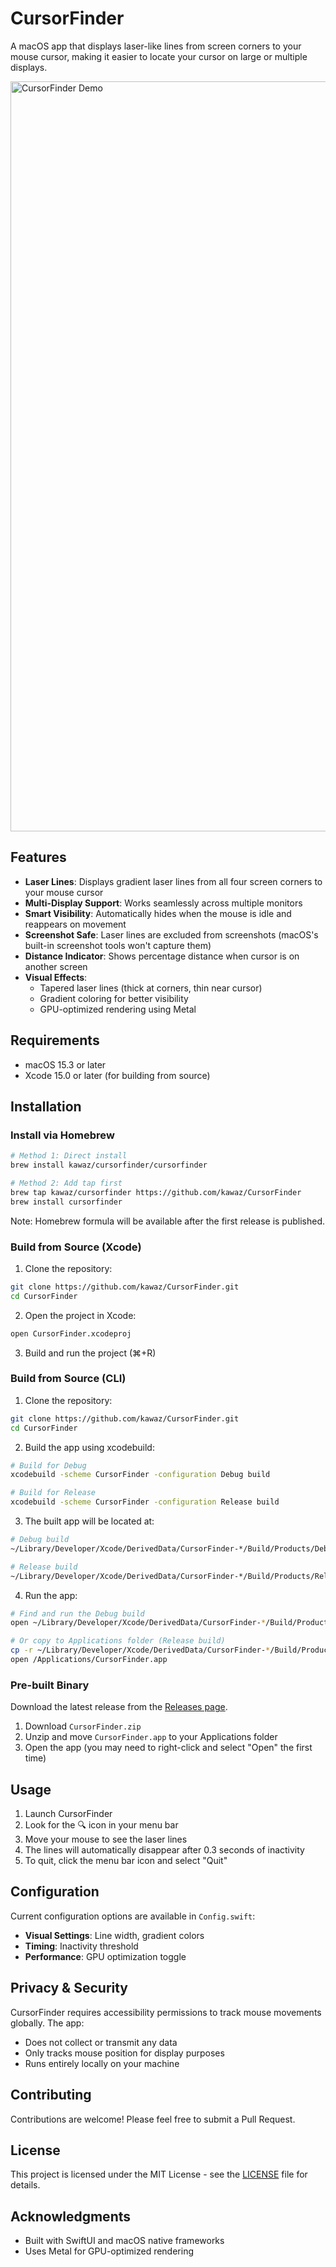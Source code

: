 # CursorFinder

A macOS app that displays laser-like lines from screen corners to your mouse cursor, making it easier to locate your cursor on large or multiple displays.

<img width="1200" alt="CursorFinder Demo" src="https://github.com/kawaz/CursorFinder/assets/326750/demo-placeholder.png">

## Features

- **Laser Lines**: Displays gradient laser lines from all four screen corners to your mouse cursor
- **Multi-Display Support**: Works seamlessly across multiple monitors
- **Smart Visibility**: Automatically hides when the mouse is idle and reappears on movement
- **Screenshot Safe**: Laser lines are excluded from screenshots (macOS's built-in screenshot tools won't capture them)
- **Distance Indicator**: Shows percentage distance when cursor is on another screen
- **Visual Effects**: 
  - Tapered laser lines (thick at corners, thin near cursor)
  - Gradient coloring for better visibility
  - GPU-optimized rendering using Metal

## Requirements

- macOS 15.3 or later
- Xcode 15.0 or later (for building from source)

## Installation

### Install via Homebrew

```bash
# Method 1: Direct install
brew install kawaz/cursorfinder/cursorfinder

# Method 2: Add tap first
brew tap kawaz/cursorfinder https://github.com/kawaz/CursorFinder
brew install cursorfinder
```

Note: Homebrew formula will be available after the first release is published.

### Build from Source (Xcode)

1. Clone the repository:
```bash
git clone https://github.com/kawaz/CursorFinder.git
cd CursorFinder
```

2. Open the project in Xcode:
```bash
open CursorFinder.xcodeproj
```

3. Build and run the project (⌘+R)

### Build from Source (CLI)

1. Clone the repository:
```bash
git clone https://github.com/kawaz/CursorFinder.git
cd CursorFinder
```

2. Build the app using xcodebuild:
```bash
# Build for Debug
xcodebuild -scheme CursorFinder -configuration Debug build

# Build for Release
xcodebuild -scheme CursorFinder -configuration Release build
```

3. The built app will be located at:
```bash
# Debug build
~/Library/Developer/Xcode/DerivedData/CursorFinder-*/Build/Products/Debug/CursorFinder.app

# Release build
~/Library/Developer/Xcode/DerivedData/CursorFinder-*/Build/Products/Release/CursorFinder.app
```

4. Run the app:
```bash
# Find and run the Debug build
open ~/Library/Developer/Xcode/DerivedData/CursorFinder-*/Build/Products/Debug/CursorFinder.app

# Or copy to Applications folder (Release build)
cp -r ~/Library/Developer/Xcode/DerivedData/CursorFinder-*/Build/Products/Release/CursorFinder.app /Applications/
open /Applications/CursorFinder.app
```

### Pre-built Binary

Download the latest release from the [Releases page](https://github.com/kawaz/CursorFinder/releases).

1. Download `CursorFinder.zip`
2. Unzip and move `CursorFinder.app` to your Applications folder
3. Open the app (you may need to right-click and select "Open" the first time)

## Usage

1. Launch CursorFinder
2. Look for the 🔍 icon in your menu bar
3. Move your mouse to see the laser lines
4. The lines will automatically disappear after 0.3 seconds of inactivity
5. To quit, click the menu bar icon and select "Quit"

## Configuration

Current configuration options are available in `Config.swift`:

- **Visual Settings**: Line width, gradient colors
- **Timing**: Inactivity threshold
- **Performance**: GPU optimization toggle

## Privacy & Security

CursorFinder requires accessibility permissions to track mouse movements globally. The app:
- Does not collect or transmit any data
- Only tracks mouse position for display purposes
- Runs entirely locally on your machine

## Contributing

Contributions are welcome! Please feel free to submit a Pull Request.

## License

This project is licensed under the MIT License - see the [LICENSE](LICENSE) file for details.

## Acknowledgments

- Built with SwiftUI and macOS native frameworks
- Uses Metal for GPU-optimized rendering